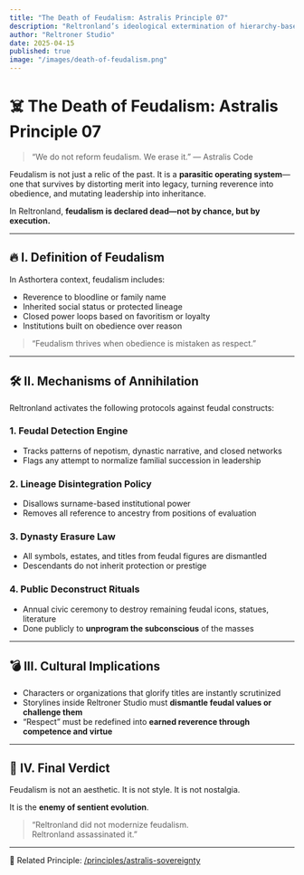 ```yaml
---
title: "The Death of Feudalism: Astralis Principle 07"
description: "Reltronland’s ideological extermination of hierarchy-based dominance and inherited power."
author: "Reltroner Studio"
date: 2025-04-15
published: true
image: "/images/death-of-feudalism.png"
---
```


# ☠️ The Death of Feudalism: Astralis Principle 07

> “We do not reform feudalism. We erase it.” — Astralis Code

Feudalism is not just a relic of the past. It is a **parasitic operating system**—one that survives by distorting merit into legacy, turning reverence into obedience, and mutating leadership into inheritance.

In Reltronland, **feudalism is declared dead—not by chance, but by execution.**

---

## 🔥 I. Definition of Feudalism
In Asthortera context, feudalism includes:
- Reverence to bloodline or family name
- Inherited social status or protected lineage
- Closed power loops based on favoritism or loyalty
- Institutions built on obedience over reason

> “Feudalism thrives when obedience is mistaken as respect.”

---

## 🛠️ II. Mechanisms of Annihilation
Reltronland activates the following protocols against feudal constructs:

### 1. **Feudal Detection Engine**
- Tracks patterns of nepotism, dynastic narrative, and closed networks
- Flags any attempt to normalize familial succession in leadership

### 2. **Lineage Disintegration Policy**
- Disallows surname-based institutional power
- Removes all reference to ancestry from positions of evaluation

### 3. **Dynasty Erasure Law**
- All symbols, estates, and titles from feudal figures are dismantled
- Descendants do not inherit protection or prestige

### 4. **Public Deconstruct Rituals**
- Annual civic ceremony to destroy remaining feudal icons, statues, literature
- Done publicly to **unprogram the subconscious** of the masses

---

## 💣 III. Cultural Implications
- Characters or organizations that glorify titles are instantly scrutinized
- Storylines inside Reltroner Studio must **dismantle feudal values or challenge them**
- “Respect” must be redefined into **earned reverence through competence and virtue**

---

## 🌌 IV. Final Verdict
Feudalism is not an aesthetic. It is not style. It is not nostalgia.

It is the **enemy of sentient evolution**.

> “Reltronland did not modernize feudalism.  
> Reltronland assassinated it.”

---

📖 Related Principle: [/principles/astralis-sovereignty](https://www.reltroner.com/principles/astralis-sovereignty)
